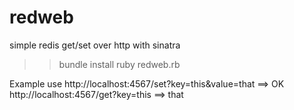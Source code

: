 redweb
======

simple redis get/set over http with sinatra

>> bundle install
>> ruby redweb.rb

Example use
http://localhost:4567/set?key=this&value=that  ==> OK
http://localhost:4567/get?key=this             ==> that